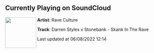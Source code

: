 ## Currently Playing on SoundCloud

[<img align="left" width="100" src="https://i1.sndcdn.com/artworks-JhYZV4CExzjkXYAr-ypeoTg-t500x500.jpg">](https://soundcloud.com/raveculturemusic/darren-styles-x-stonebank-skank-in-the-rave)

**Artist**: Rave Culture 

**Track**: Darren Styles x Stonebank - Skank In The Rave

Last updated at 06/08/2022 12:14
